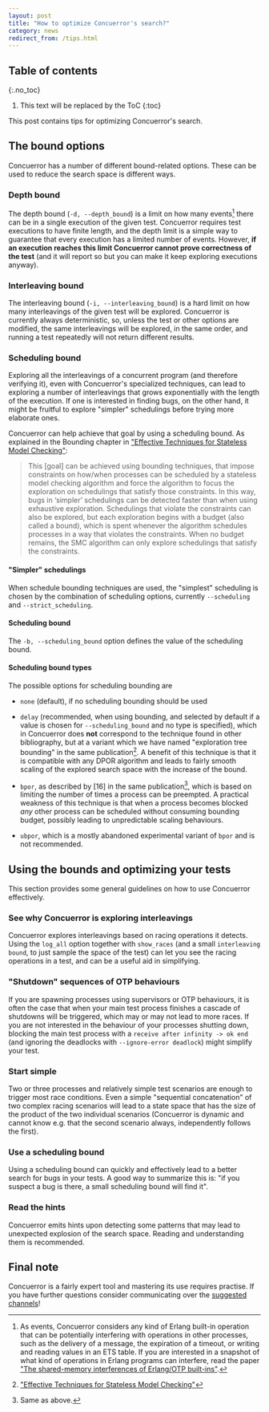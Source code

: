 ```yaml
---
layout: post
title: "How to optimize Concuerror's search?"
category: news
redirect_from: /tips.html
---
```


## Table of contents
{:.no_toc}

1. This text will be replaced by the ToC
{:toc}

This post contains tips for optimizing Concuerror's search.

## The bound options

Concuerror has a number of different bound-related options.  These can
be used to reduce the search space is different ways.

### Depth bound

The depth bound (`-d, --depth_bound`) is a limit on how many
events[^1] there can be in a single
execution of the given test.  Concuerror requires test executions to
have finite length, and the depth limit is a simple way to guarantee
that every execution has a limited number of events.  However, **if an
execution reaches this limit Concuerror cannot prove correctness of
the test** (and it will report so but you can make it keep exploring
executions anyway).

### Interleaving bound

The interleaving bound (`-i, --interleaving_bound`) is a hard limit on
how many interleavings of the given test will be explored.  Concuerror
is currently always deterministic, so, unless the test or other
options are modified, the same interleavings will be explored, in the
same order, and running a test repeatedly will not return different
results.

### Scheduling bound

Exploring all the interleavings of a concurrent program (and therefore
verifying it), even with Concuerror's specialized techniques, can lead
to exploring a number of interleavings that grows exponentially with
the length of the execution.  If one is interested in finding bugs, on
the other hand, it might be fruitful to explore "simpler" schedulings
before trying more elaborate ones.

Concuerror can help achieve that goal by using a scheduling bound. As
explained in the Bounding chapter in ["Effective Techniques for
Stateless Model Checking"](/publications):

>This [goal] can be achieved using bounding techniques, that impose
 constraints on how/when processes can be scheduled by a stateless
 model checking algorithm and force the algorithm to focus the
 exploration on schedulings that satisfy those constraints.  In this
 way, bugs in ‘simpler’ schedulings can be detected faster than when
 using exhaustive exploration.  Schedulings that violate the
 constraints can also be explored, but each exploration begins with a
 budget (also called a bound), which is spent whenever the algorithm
 schedules processes in a way that violates the constraints.  When no
 budget remains, the SMC algorithm can only explore schedulings that
 satisfy the constraints.

#### "Simpler" schedulings

When schedule bounding techniques are used, the "simplest" scheduling
is chosen by the combination of scheduling options, currently
`--scheduling` and `--strict_scheduling`.

#### Scheduling bound

The `-b, --scheduling_bound` option defines the value of the
scheduling bound.

#### Scheduling bound types

The possible options for scheduling bounding are

* `none` (default), if no scheduling bounding should be used

* `delay` (recommended, when using bounding, and selected by default
  if a value is chosen for `--scheduling_bound` and no type is
  specified), which in Concuerror does **not** correspond to the
  technique found in other bibliography, but at a variant which we
  have named "exploration tree bounding" in the same
  publication[^2]. A benefit of this
  technique is that it is compatible with any DPOR algorithm and leads
  to fairly smooth scaling of the explored search space with the
  increase of the bound.

* `bpor`, as described by \[16\] in the same publication[^3],
  which is based on limiting the number
  of times a process can be preempted.  A practical weakness of this
  technique is that when a process becomes blocked *any* other process
  can be scheduled without consuming bounding budget, possibly leading
  to unpredictable scaling behaviours.

* `ubpor`, which is a mostly abandoned experimental variant of `bpor`
  and is not recommended.

## Using the bounds and optimizing your tests

This section provides some general guidelines on how to use Concuerror
effectively.

### See why Concuerror is exploring interleavings

Concuerror explores interleavings based on racing operations it
detects.  Using the `log_all` option together with `show_races` (and a
small `interleaving bound`, to just sample the space of the test) can
let you see the racing operations in a test, and can be a useful aid
in simplifying.

### "Shutdown" sequences of OTP behaviours

If you are spawning processes using supervisors or OTP behaviours, it
is often the case that when your main test process finishes a cascade
of shutdowns will be triggered, which may or may not lead to more
races.  If you are not interested in the behaviour of your processes
shutting down, blocking the main test process with a `receive after
infinity -> ok end` (and ignoring the deadlocks with `--ignore-error
deadlock`) might simplify your test.


### Start simple

Two or three processes and relatively simple test scenarios are enough
to trigger most race conditions.  Even a simple "sequential
concatenation" of two complex racing scenarios will lead to a state
space that has the size of the product of the two individual scenarios
(Concuerror is dynamic and cannot know e.g. that the second scenario
always, independently follows the first).

### Use a scheduling bound

Using a scheduling bound can quickly and effectively lead to a better
search for bugs in your tests.  A good way to summarize this is: "if
you suspect a bug is there, a small scheduling bound will find it".

### Read the hints

Concuerror emits hints upon detecting some patterns that may lead to
unexpected explosion of the search space.  Reading and understanding
them is recommended.

## Final note

Concuerror is a fairly expert tool and mastering its use requires
practise.  If you have further questions consider communicating over
the [suggested channels](/contact)!

[^1]: As events, Concuerror considers any kind of Erlang built-in
    operation that can be potentially interfering with operations in
    other processes, such as the delivery of a message, the expiration
    of a timeout, or writing and reading values in an ETS table.  If
    you are interested in a snapshot of what kind of operations in
    Erlang programs can interfere, read the paper ["The shared-memory
    interferences of Erlang/OTP built-ins"](/publications).

[^2]: ["Effective Techniques for Stateless Model
    Checking"](/publications)

[^3]: Same as above.
